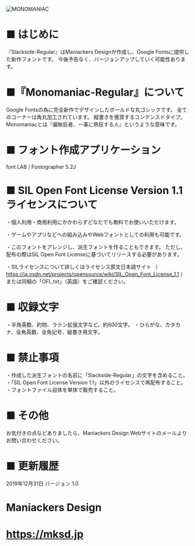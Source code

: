 ![MONOMANIAC](https://mksd.jp/MONOMANIACMD.gif "SAMPLE")

# ■ はじめに
『Slackside-Regular』はManiackers Designが作成し、Google Fontsに提供した新作フォントです。
今後予告なく、バージョンアップしていく可能性あります。


# ■『Monomaniac-Regular』について
Google Fontsの為に完全新作でデザインしたボールドな丸ゴシックです。
全てのコーナーは角丸加工されています。
縦書きを推奨するコンデンスドタイプ。
Monomaniacとは『偏執狂者、一事に熱狂する人』というような意味です。


# ■ フォント作成アプリケーション
font LAB / Fontographer 5.2J


# ■ SIL Open Font License Version 1.1 ライセンスについて
・個人利用・商用利用にかかわらずどなたでも無料でお使いいただけます。

・ゲームやアプリなどへの組み込みやWebフォントとしての利用も可能です。

・このフォントをアレンジし、派生フォントを作ることもできます。
ただし、配布の際はSIL Open Font Licenseに基づいてリリースする必要があります。

・SILライセンスについて詳しくはライセンス原文日本語サイト
（ https://ja.osdn.net/projects/opensource/wiki/SIL_Open_Font_License_1.1 ）
または同梱の「OFL.txt」（英語）をご確認ください。


# ■ 収録文字
・半角英数、約物、ラテン拡張文字など。約600文字。
・ひらがな、カタカナ、全角英数、全角記号、縦書き用文字。


# ■ 禁止事項
・作成した派生フォントの名前に「Slackside-Regular」の文字を含めること。
・「SIL Open Font License Version 1.1」以外のライセンスで再配布すること。
・フォントファイル自体を単体で販売すること。


# ■ その他
お気付きの点などありましたら、Maniackers Design Webサイトのメールよりお問い合わせください。


# ■ 更新履歴
2019年12月31日 バージョン 1.0


# Maniackers Design
# https://mksd.jp